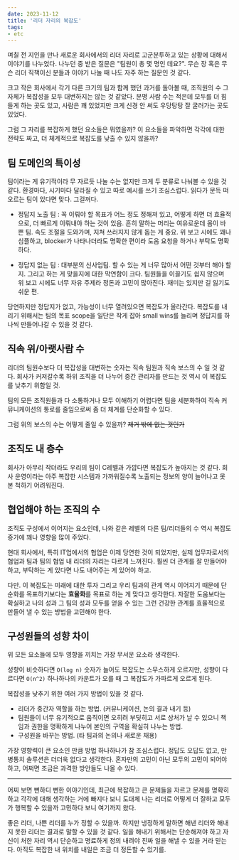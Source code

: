 ```yaml
---
date: 2023-11-12
title: '리더 자리의 복잡도'
tags: 
- etc
---
```


며칠 전 지인을 만나 새로운 회사에서의 리더 자리로 고군분투하고 있는 상황에 대해서 이야기를 나누었다. 나누던 중 받은 질문은 "팀원이 총 몇 명인 데요?". 무슨 장 혹은 무슨 리더 직책이신 분들과 이야기 나눌 때 나도 자주 하는 질문인 것 같다.

크고 작은 회사에서 각기 다른 크기의 팀과 함께 했던 과거를 돌아볼 때, 조직원의 수 그 자체가 복잡성을 모두 대변하지는 않는 것 같았다. 분명 사람 수는 적은데 모두를 더 힘들게 하는 곳도 있고, 사람은 꽤 있었지만 크게 신경 안 써도 우당탕탕 잘 굴러가는 곳도 있었다.

그럼 그 자리를 복잡하게 했던 요소들은 뭐였을까? 이 요소들을 파악하면 각각에 대한 전략도 짜고, 더 체계적으로 복잡도를 낮출 수 있지 않을까? 

## 팀 도메인의 특이성

팀이라는 게 유기적이라 무 자르듯 나눌 수는 없지만 크게 두 분류로 나눠볼 수 있을 것 같다. 환경마다, 시기마다 달라질 수 있고 따로 예시를 쓰기 조심스럽다. 읽다가 문득 떠오르는 팀이 있다면 맞다. 그걸꺼다.

- 정답지 노출 팀 : 꼭 이뤄야 할 목표가 어느 정도 정해져 있고, 어떻게 하면 더 효율적으로, 더 빠르게 이뤄내야 하는 것이 있음. 흔히 말하는 머리는 여유로운데 몸이 바쁜 팀. 속도 조절을 도와가며, 지쳐 쓰러지지 않게 돕는 게 중요. 위 보고 시에도 꽤나 심플하고, blocker가 나타나더라도 명확한 편이라 도움 요청을 하거나 부탁도 명확하다.

- 정답지 없는 팀 : 대부분의 신사업팀. 할 수 있는 게 너무 많아서 어떤 것부터 해야 할지. 그리고 하는 게 맞을지에 대한 막연함이 크다. 팀원들을 이끌기도 쉽지 않으며 위 보고 시에도 너무 자유 주제라 정돈과 고민이 많아진다. 재미는 있지만 길 잃기도 쉬운 편.

당연하지만 정답지가 없고, 가능성이 너무 열려있으면 복잡도가 올라간다. 복잡도를 내리기 위해서는 팀의 목표 scope을 일단은 작게 잡아 small wins를 늘리며 정답지를 하나씩 만들어나갈 수 있을 것 같다.

## 직속 위/아랫사람 수

리더의 팀원수보다 더 복잡성을 대변하는 숫자는 직속 팀원과 직속 보스의 수 일 것 같다. 회사가 커져갈수록 하위 조직을 더 나누어 중간 관리자를 만드는 것 역시 이 복잡도를 낮추기 위함일 것.

팀의 모든 조직원들과 다 소통하거나 모두 이해하기 어렵다면 팀을 세분화하여 직속 커뮤니케이션의 통로를 줄임으로써 좀 더 체계를 단순화할 수 있다.

그럼 위의 보스의 수는 어떻게 줄일 수 있을까? ~~제거 밖에 없는 것인가~~

## 조직도 내 층수

회사가 아무리 작더라도 우리의 팀이 C레벨과 가깝다면 복잡도가 높아지는 것 같다. 회사 운영이라는 아주 복잡한 시스템과 가까워질수록 노출되는 정보의 양이 늘어나고 못 본 척하기 어려워진다. 

## 협업해야 하는 조직의 수

조직도 구성에서 이어지는 요소인데, 나와 같은 레벨의 다른 팀/리더들의 수 역시 복잡도 증가에 꽤나 영향을 많이 주었다.

현대 회사에서, 특히 IT업에서의 협업은 이제 당연한 것이 되었지만, 실제 업무자로서의 협업과 팀과 팀의 협업 내 리더의 자리는 다르게 느껴진다. 훨씬 더 관계를 잘 만들어야 하고, 부탁하는 게 있다면 나도 내어주는 게 있어야 하고.

다만. 이 복잡도는 미래에 대한 투자 그리고 우리 팀과의 관계 역시 이어지기 때문에 단순화를 목표하기보다는 **효율화**를 목표로 하는 게 맞다고 생각한다. 자잘한 도움보다는 확실하고 나의 성과 그 팀의 성과 모두를 얻을 수 있는 그런 건강한 관계를 효율적으로 만들어 낼 수 있는 방법을 고민해야 한다.


## 구성원들의 성향 차이

위 모든 요소들에 모두 영향을 끼치는 가장 무서운 요소라 생각한다.

성향이 비슷하다면 `O(log n)` 숫자가 늘어도 복잡도는 스무스하게 오르지만, 성향이 다르다면 `O(n^2)` 하나하나의 카운트가 오를 때 그 복잡도가 가파르게 오르게 된다.

복잡성을 낮추기 위한 여러 가지 방법이 있을 것 같다.

- 리더가 중간자 역할을 하는 방법. (커뮤니케이션, 논의 결과 내기 등)
- 팀원들이 너무 유기적으로 움직이면 오히려 부딪히고 서로 상처가 날 수 있으니 책임과 권한을 명확하게 나누어 본인의 구역을 확실히 나누는 방법.
- 구성원을 바꾸는 방법. (타 팀과의 논의나 새로운 채용)

가장 영향력이 큰 요소인 만큼 방법 하나하나가 참 조심스럽다. 정답도 오답도 없고, 만병통치 솔루션은 더더욱 없다고 생각한다. 혼자만의 고민이 아닌 모두의 고민이 되어야 하고, 어쩌면 조금은 과격한 방안들도 나올 수 있다.

---

어찌 보면 뻔하디 뻔한 이야기인데, 최근에 복잡하고 큰 문제들을 자르고 문제를 명확히 하고 각각에 대해 생각하는 거에 빠지다 보니 도대체 나는 리더로 어떻게 더 잘하고 모두가 행복할 수 있을까 고민하다 보니 여기까지 왔다.

좋은 리더, 나쁜 리더를 누가 정할 수 있을까. 하지만 냉정하게 말하면 해낸 리더와 해내지 못한 리더는 결과로 말할 수 있을 것 같다. 일을 해내기 위해서는 단순해져야 하고 자신이 처한 자리 역시 단순하고 명료하게 정의 내려야 진짜 일을 해낼 수 있을 거라 믿는다. 아직도 복잡한 내 위치를 내일은 조금 더 정돈할 수 있기를.